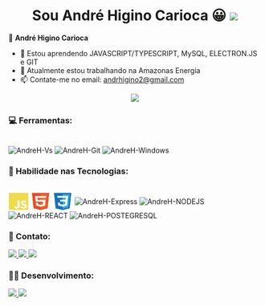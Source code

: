 <!-- <img width=100% src="https://capsule-render.vercel.app/api?type=waving&color=#3a23dcheight=120&section=header"/> -->
<!-- 
[![Typing SVG](https://readme-typing-svg.herokuapp.com/?color=fff&size=35&center=true&vCenter=true&width=1000&lines=Olá,+sou+André+Higino+Carioca+✌️;Seja+Bem+Vindo+!+😀)](https://git.io/typing-svg) -->


<h1 align='center'>Sou André Higino Carioca 😀 <img src="https://raw.githubusercontent.com/kaueMarques/kaueMarques/master/hi.gif" height="30px"> </h1>

👤 **André Higino Carioca**
 
- 🌱 Estou aprendendo JAVASCRIPT/TYPESCRIPT, MySQL, ELECTRON.JS e GIT
- 🔭 Atualmente estou trabalhando na Amazonas Energia
- 📫 Contate-me no email: andrhigino2@gmail.com
<!-- - 💬 Ask me about ...
- ⚡ Fun fact: ... -->

<div align="center">
   <img height="380em" src="https://user-images.githubusercontent.com/73543390/211690936-6a03b556-6049-43ce-b13e-63be4960e5f0.gif"/>
</div>

### 💻 Ferramentas:
 <div style="display: inline_block"><br>
 <img align="center" alt="AndreH-Vs" height="30" width="40" src="https://cdn.jsdelivr.net/gh/devicons/devicon/icons/vscode/vscode-original.svg">
 <img align="center" alt="AndreH-Git" height="30" width="40" src="https://cdn.jsdelivr.net/gh/devicons/devicon/icons/git/git-original.svg">
 <img align="center" alt="AndreH-Windows" height="30" width="40" src="https://cdn.jsdelivr.net/gh/devicons/devicon/icons/windows8/windows8-original.svg" />
<!--  <img align="center" alt="AndreH-Apple" height="30" width="40"  src="https://cdn.jsdelivr.net/gh/devicons/devicon/icons/apple/apple-original.svg" /> -->
 
### 🤖 Habilidade nas Tecnologias: 
 <div style="display: inline_block"><br>
  <img align="center" alt="AndreH-Js" height="35" width="40" src="https://raw.githubusercontent.com/devicons/devicon/master/icons/javascript/javascript-plain.svg">
  <img align="center" alt="AndreH-HTML" height="35"width="40" src="https://raw.githubusercontent.com/devicons/devicon/master/icons/html5/html5-original.svg">
  <img align="center" alt="AndreH-CSS" height="35" width="40" src="https://raw.githubusercontent.com/devicons/devicon/master/icons/css3/css3-original.svg">
  <img align="center" alt="AndreH-Express" heigh="35" width="40" src="https://cdn.jsdelivr.net/gh/devicons/devicon/icons/express/express-original.svg" />
  <img align="center" alt="AndreH-NODEJS" height="35" width="40"  src="https://cdn.jsdelivr.net/gh/devicons/devicon/icons/nodejs/nodejs-original.svg">
  <img align="center" alt="AndreH-REACT" height="35" width="40" src="https://cdn.jsdelivr.net/gh/devicons/devicon/icons/react/react-original.svg" />
  <img align="center" alt="AndreH-POSTEGRESQL" height="35" width="40" src="https://cdn.jsdelivr.net/gh/devicons/devicon/icons/postgresql/postgresql-original-wordmark.svg">

### 📱 Contato: 

<a href = "gmailto:contatoandrhigino2@gmail.com">
 <img src="https://img.shields.io/badge/-Gmail-%23333?style=for-the-badge&logo=gmail&logoColor=white" target="_blank">
</a>
  <a href="https://www.linkedin.com/in/andr%C3%A9-higino-carioca-760557192" target="_blank">
  <img src="https://img.shields.io/badge/-LinkedIn-%230077B5?style=for-the-badge&logo=linkedin&logoColor=white" target="_blank">
</a> 
 <a href="https://www.instagram.com/andrehiginocarioca"/>
    <img src="https://img.shields.io/badge/instagram-%23E4405F.svg?&style=for-the-badge&logo=instagram&logoColor=white"  target="_blank"/>
  </a>
 
 
### 🧑‍💻 Desenvolvimento:

<div>
 <a href="https://github.com/AndreH-carioca">
   <img height="180em" src="https://github-readme-stats.vercel.app/api?username=AndreH-carioca&show_icons=true&theme=omni&include_all_commits=true&count_private=true"/>
   <img height="180em" src="https://github-readme-stats.vercel.app/api/top-langs/?username=AndreH-carioca&layout=compact&langs_count=16&theme=omni"/>
  </div>
 
 

